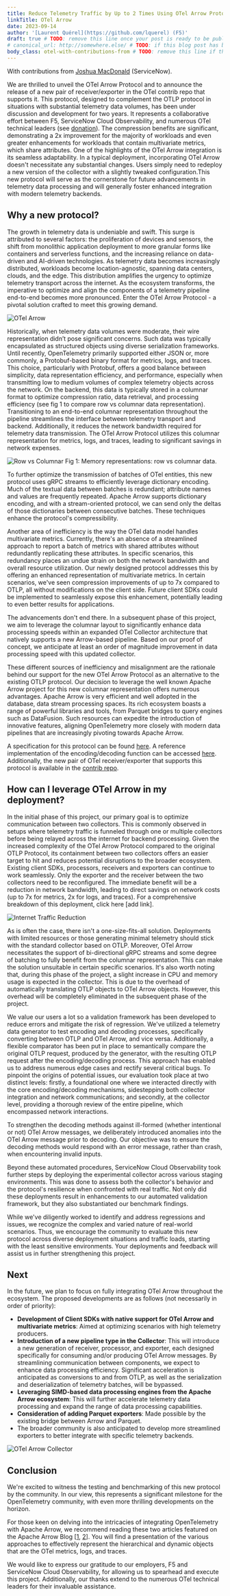 ```yaml
---
title: Reduce Telemetry Traffic by Up to 2 Times Using OTel Arrow Protocol
linkTitle: OTel Arrow
date: 2023-09-14 
author: '[Laurent Quérel](https://github.com/lquerel) (F5)'
draft: true # TODO: remove this line once your post is ready to be published
# canonical_url: http://somewhere.else/ # TODO: if this blog post has been posted somewhere else already, uncomment & provide the canonical URL here.
body_class: otel-with-contributions-from # TODO: remove this line if there are no secondary contributing authors
---
```


<!-- If your post doesn't have secondary authors, then delete the following paragraph: -->

With contributions from [Joshua MacDonald](https://github.com/jmacd) (ServiceNow).

We are thrilled to unveil the OTel Arrow Protocol and to announce the release of
a new pair of receiver/exporter in the OTel contrib repo that supports it. This
protocol, designed to complement the OTLP protocol in situations with
substantial telemetry data volumes, has been under discussion and development
for two years. It represents a collaborative effort between F5, ServiceNow Cloud
Observability, and numerous OTel technical leaders (see [donation](https://github.com/open-telemetry/community/issues/1332)). 
The compression benefits are significant, demonstrating a 2x improvement for the
majority of workloads and even greater enhancements for workloads that contain
multivariate metrics, which share attributes. One of the highlights of the OTel
Arrow integration is its seamless adaptability. In a typical deployment,
incorporating OTel Arrow doesn't necessitate any substantial changes. Users
simply need to redeploy a new version of the collector with a slightly tweaked
configuration.This new protocol will serve as the cornerstone for future
advancements in telemetry data processing and will generally foster enhanced
integration with modern telemetry backends.

## Why a new protocol?

The growth in telemetry data is undeniable and swift. This surge is attributed
to several factors: the proliferation of devices and sensors, the shift from
monolithic application deployment to more granular forms like containers and
serverless functions, and the increasing reliance on data-driven and AI-driven
technologies. As telemetry data becomes increasingly distributed, workloads
become location-agnostic, spanning data centers, clouds, and the edge. This
distribution amplifies the urgency to optimize telemetry transport across the
internet. As the ecosystem transforms, the imperative to optimize and align the
components of a telemetry pipeline end-to-end becomes more pronounced. Enter the
OTel Arrow Protocol - a pivotal solution crafted to meet this growing demand.

![OTel Arrow](./otel_arrow.png)

Historically, when telemetry data volumes were moderate, their wire
representation didn’t pose significant concerns. Such data was typically
encapsulated as structured objects using diverse serialization frameworks. Until
recently, OpenTelemetry primarily supported either JSON or, more commonly, a
Protobuf-based binary format for metrics, logs, and traces. This choice,
particularly with Protobuf, offers a good balance between simplicity, data
representation efficiency, and performance, especially when transmitting low to
medium volumes of complex telemetry objects across the network. On the backend,
this data is typically stored in a columnar format to optimize compression
ratio, data retrieval, and processing efficiency (see fig 1 to compare row vs
columnar data representation). Transitioning to an end-to-end columnar
representation throughout the pipeline streamlines the interface between
telemetry transport and backend. Additionally, it reduces the network bandwidth
required for telemetry data transmission. The OTel Arrow Protocol utilizes this
columnar representation for metrics, logs, and traces, leading to significant
savings in network expenses.

![Row vs Columnar](./row_vs_columnar.png)
Fig 1: Memory representations: row vs columnar data.

To further optimize the transmission of batches of OTel entities, this new
protocol uses gRPC streams to efficiently leverage dictionary encoding. Much of
the textual data between batches is redundant; attribute names and values are
frequently repeated. Apache Arrow supports dictionary encoding, and with a
stream-oriented protocol, we can send only the deltas of those dictionaries
between consecutive batches. These techniques enhance the protocol's
compressibility.

Another area of inefficiency is the way the OTel data model handles multivariate
metrics. Currently, there's an absence of a streamlined approach to report a
batch of metrics with shared attributes without redundantly replicating these
attributes. In specific scenarios, this redundancy places an undue strain on
both the network bandwidth and overall resource utilization. Our newly designed
protocol addresses this by offering an enhanced representation of multivariate
metrics. In certain scenarios, we've seen compression improvements of up to 7x
compared to OTLP, all without modifications on the client side. Future client
SDKs could be implemented to seamlessly expose this enhancement, potentially
leading to even better results for applications.

The advancements don't end there. In a subsequent phase of this project, we aim
to leverage the columnar layout to significantly enhance data processing speeds
within an expanded OTel Collector architecture that natively supports a new
Arrow-based pipeline. Based on our proof of concept, we anticipate at least an
order of magnitude improvement in data processing speed with this updated
collector.

These different sources of inefficiency and misalignment are the rationale
behind our support for the new OTel Arrow Protocol as an alternative to the
existing OTLP protocol. Our decision to leverage the well known Apache Arrow
project for this new columnar representation offers numerous advantages. Apache
Arrow is very efficient and well adopted in the database, data stream processing
spaces. Its rich ecosystem boasts a range of powerful libraries and tools, from
Parquet bridges to query engines such as DataFusion. Such resources can expedite
the introduction of innovative features, aligning OpenTelemetry more closely
with modern data pipelines that are increasingly pivoting towards Apache Arrow.

A specification for this protocol can be found [here](https://github.com/open-telemetry/oteps/blob/main/text/0156-columnar-encoding.md). 
A reference implementation of the encoding/decoding function can be accessed
[here](https://github.com/open-telemetry/otel-arrow). Additionally, the new pair
of OTel receiver/exporter that supports this protocol is available in the
[contrib repo](https://github.com/open-telemetry/opentelemetry-collector-contrib).

## How can I leverage OTel Arrow in my deployment?

In the initial phase of this project, our primary goal is to optimize
communication between two collectors. This is commonly observed in setups where
telemetry traffic is funneled through one or multiple collectors before being
relayed across the internet for backend processing. Given the increased
complexity of the OTel Arrow Protocol compared to the original OTLP Protocol,
its containment between two collectors offers an easier target to hit and
reduces potential disruptions to the broader ecosystem. Existing client SDKs,
processors, receivers and exporters can continue to work seamlessly. Only the
exporter and the receiver between the two collectors need to be reconfigured.
The immediate benefit will be a reduction in network bandwidth, leading to
direct savings on network costs (up to 7x for metrics, 2x for logs, and traces).
For a comprehensive breakdown of this deployment, click here [add link].

![Internet Traffic Reduction](./traffic_reduction.png)

As is often the case, there isn't a one-size-fits-all solution. Deployments with
limited resources or those generating minimal telemetry should stick with the
standard collector based on OTLP. Moreover, OTel Arrow necessitates the support
of bi-directional gRPC streams and some degree of batching to fully benefit from
the columnar representation. This can make the solution unsuitable in certain
specific scenarios. It's also worth noting that, during this phase of the
project, a slight increase in CPU and memory usage is expected in the collector.
This is due to the overhead of automatically translating OTLP objects to OTel
Arrow objects. However, this overhead will be completely eliminated in the
subsequent phase of the project.

We value our users a lot so a validation framework has been developed to reduce
errors and mitigate the risk of regression. We've utilized a telemetry data
generator to test encoding and decoding processes, specifically converting
between OTLP and OTel Arrow, and vice versa. Additionally, a flexible comparator
has been put in place to semantically compare the original OTLP request,
produced by the generator, with the resulting OTLP request after the
encoding/decoding process. This approach has enabled us to address numerous edge
cases and rectify several critical bugs. To pinpoint the origins of potential
issues, our evaluation took place at two distinct levels: firstly, a
foundational one where we interacted directly with the core encoding/decoding
mechanisms, sidestepping both collector integration and network communications;
and secondly, at the collector level, providing a thorough review of the entire
pipeline, which encompassed network interactions.

To strengthen the decoding methods against ill-formed (whether intentional or
not) OTel Arrow messages, we deliberately introduced anomalies into the OTel
Arrow message prior to decoding. Our objective was to ensure the decoding
methods would respond with an error message, rather than crash, when
encountering invalid inputs.

Beyond these automated procedures, ServiceNow Cloud Observability took further
steps by deploying the experimental collector across various staging
environments. This was done to assess both the collector's behavior and the
protocol's resilience when confronted with real traffic. Not only did these
deployments result in enhancements to our automated validation framework, but
they also substantiated our benchmark findings.

While we've diligently worked to identify and address regressions and issues,
we recognize the complex and varied nature of real-world scenarios. Thus, we
encourage the community to evaluate this new protocol across diverse deployment
situations and traffic loads, starting with the least sensitive environments.
Your deployments and feedback will assist us in further strengthening this
project.

## Next

In the future, we plan to focus on fully integrating OTel Arrow throughout the
ecosystem. The proposed developments are as follows (not necessarily in order of
priority):
- **Development of Client SDKs with native support for OTel Arrow and multivariate
metrics**: Aimed at optimizing scenarios with high telemetry producers.
- **Introduction of a new pipeline type in the Collector**: This will introduce a
new generation of receiver, processor, and exporter, each designed specifically
for consuming and/or producing OTel Arrow messages. By streamlining
communication between components, we expect to enhance data processing
efficiency. Significant acceleration is anticipated as conversions to and from
OTLP, as well as the serialization and deserialization of telemetry batches,
will be bypassed.
- **Leveraging SIMD-based data processing engines from the Apache Arrow ecosystem**:
This will further accelerate telemetry data processing and expand the range of
data processing capabilities.
- **Consideration of adding Parquet exporters**: Made possible by the existing
bridge between Arrow and Parquet.
- The broader community is also anticipated to develop more streamlined
exporters to better integrate with specific telemetry backends.

![OTel Arrow Collector](./otel_arrow_collector.png)

## Conclusion

We're excited to witness the testing and benchmarking of this new protocol by
the community. In our view, this represents a significant milestone for the
OpenTelemetry community, with even more thrilling developments on the horizon.

For those keen on delving into the intricacies of integrating OpenTelemetry with
Apache Arrow, we recommend reading these two articles featured on the Apache
Arrow Blog [[1](https://arrow.apache.org/blog/2023/04/11/our-journey-at-f5-with-apache-arrow-part-1/), 
[2](https://arrow.apache.org/blog/2023/06/26/our-journey-at-f5-with-apache-arrow-part-2/)]. 
You will find a presentation of the various approaches to effectively represent
the hierarchical and dynamic objects that are the OTel metrics, logs, and traces.

We would like to express our gratitude to our employers, F5 and ServiceNow Cloud
Observability, for allowing us to spearhead and execute this project. 
Additionally, our thanks extend to the numerous OTel technical leaders for their
invaluable assistance.
